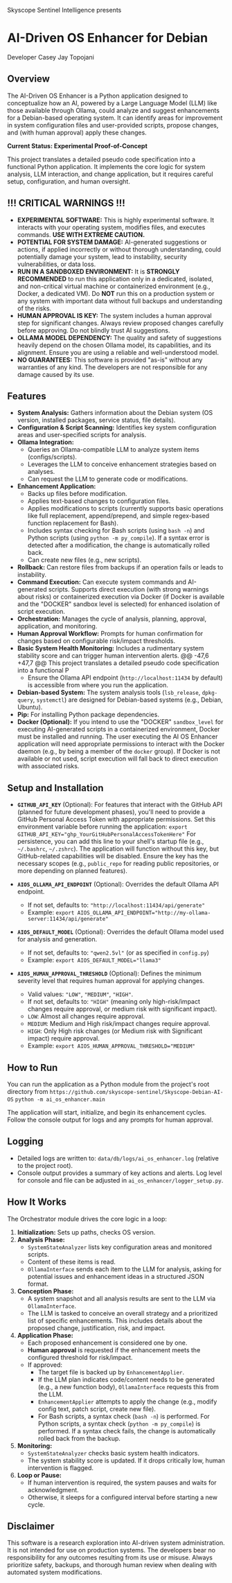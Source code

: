 Skyscope Sentinel Intelligence presents
# AI-Driven OS Enhancer for Debian
Developer Casey Jay Topojani


## Overview

The AI-Driven OS Enhancer is a Python application designed to conceptualize how an AI, powered by a Large Language Model (LLM) like those available through Ollama, could analyze and suggest enhancements for a Debian-based operating system. It can identify areas for improvement in system configuration files and user-provided scripts, propose changes, and (with human approval) apply these changes.

**Current Status: Experimental Proof-of-Concept**

This project translates a detailed pseudo code specification into a functional Python application. It implements the core logic for system analysis, LLM interaction, and change application, but it requires careful setup, configuration, and human oversight.

## !!! CRITICAL WARNINGS !!!

*   **EXPERIMENTAL SOFTWARE:** This is highly experimental software. It interacts with your operating system, modifies files, and executes commands. **USE WITH EXTREME CAUTION.**
*   **POTENTIAL FOR SYSTEM DAMAGE:** AI-generated suggestions or actions, if applied incorrectly or without thorough understanding, could potentially damage your system, lead to instability, security vulnerabilities, or data loss.
*   **RUN IN A SANDBOXED ENVIRONMENT:** It is **STRONGLY RECOMMENDED** to run this application only in a dedicated, isolated, and non-critical virtual machine or containerized environment (e.g., Docker, a dedicated VM). Do **NOT** run this on a production system or any system with important data without full backups and understanding of the risks.
*   **HUMAN APPROVAL IS KEY:** The system includes a human approval step for significant changes. Always review proposed changes carefully before approving. Do not blindly trust AI suggestions.
*   **OLLAMA MODEL DEPENDENCY:** The quality and safety of suggestions heavily depend on the chosen Ollama model, its capabilities, and its alignment. Ensure you are using a reliable and well-understood model.
*   **NO GUARANTEES:** This software is provided "as-is" without any warranties of any kind. The developers are not responsible for any damage caused by its use.

## Features

*   **System Analysis:** Gathers information about the Debian system (OS version, installed packages, service status, file details).
*   **Configuration & Script Scanning:** Identifies key system configuration areas and user-specified scripts for analysis.
*   **Ollama Integration:**
    *   Queries an Ollama-compatible LLM to analyze system items (configs/scripts).
    *   Leverages the LLM to conceive enhancement strategies based on analyses.
    *   Can request the LLM to generate code or modifications.
*   **Enhancement Application:**
    *   Backs up files before modification.
    *   Applies text-based changes to configuration files.
    *   Applies modifications to scripts (currently supports basic operations like full replacement, append/prepend, and simple regex-based function replacement for Bash).
    *   Includes syntax checking for Bash scripts (using `bash -n`) and Python scripts (using `python -m py_compile`). If a syntax error is detected after a modification, the change is automatically rolled back.
    *   Can create new files (e.g., new scripts).
*   **Rollback:** Can restore files from backups if an operation fails or leads to instability.
*   **Command Execution:** Can execute system commands and AI-generated scripts. Supports direct execution (with strong warnings about risks) or containerized execution via Docker (if Docker is available and the "DOCKER" sandbox level is selected) for enhanced isolation of script execution.
*   **Orchestration:** Manages the cycle of analysis, planning, approval, application, and monitoring.
*   **Human Approval Workflow:** Prompts for human confirmation for changes based on configurable risk/impact thresholds.
*   **Basic System Health Monitoring:** Includes a rudimentary system stability score and can trigger human intervention alerts.
	@@ -47,6 +47,7 @@ This project translates a detailed pseudo code specification into a functional P
    *   Ensure the Ollama API endpoint (`http://localhost:11434` by default) is accessible from where you run the application.
*   **Debian-based System:** The system analysis tools (`lsb_release`, `dpkg-query`, `systemctl`) are designed for Debian-based systems (e.g., Debian, Ubuntu).
*   **Pip:** For installing Python package dependencies.
*   **Docker (Optional):** If you intend to use the "DOCKER" `sandbox_level` for executing AI-generated scripts in a containerized environment, Docker must be installed and running. The user executing the AI OS Enhancer application will need appropriate permissions to interact with the Docker daemon (e.g., by being a member of the `docker` group). If Docker is not available or not used, script execution will fall back to direct execution with associated risks.

## Setup and Installation
  
*   **`GITHUB_API_KEY`** (Optional): For features that interact with the GitHub API (planned for future development phases), you'll need to provide a GitHub Personal Access Token with appropriate permissions.
    Set this environment variable before running the application:
    `
    export GITHUB_API_KEY="ghp_YourGitHubPersonalAccessTokenHere"
   `
    For persistence, you can add this line to your shell's startup file (e.g., `~/.bashrc`, `~/.zshrc`). The application will function without this key, but GitHub-related capabilities will be disabled. Ensure the key has the necessary scopes (e.g., `public_repo` for reading public repositories, or more depending on planned features).

*   **`AIOS_OLLAMA_API_ENDPOINT`** (Optional): Overrides the default Ollama API endpoint.
    *   If not set, defaults to: `"http://localhost:11434/api/generate"`
    *   Example: `export AIOS_OLLAMA_API_ENDPOINT="http://my-ollama-server:11434/api/generate"`

*   **`AIOS_DEFAULT_MODEL`** (Optional): Overrides the default Ollama model used for analysis and generation.
    *   If not set, defaults to: `"qwen2.5vl"` (or as specified in `config.py`)
    *   Example: `export AIOS_DEFAULT_MODEL="llama3"`

*   **`AIOS_HUMAN_APPROVAL_THRESHOLD`** (Optional): Defines the minimum severity level that requires human approval for applying changes.
    *   Valid values: `"LOW"`, `"MEDIUM"`, `"HIGH"`.
    *   If not set, defaults to: `"HIGH"` (meaning only high-risk/impact changes require approval, or medium risk with significant impact).
    *   `LOW`: Almost all changes require approval.
    *   `MEDIUM`: Medium and High risk/impact changes require approval.
    *   `HIGH`: Only High risk changes (or Medium risk with Significant impact) require approval.
    *   Example: `export AIOS_HUMAN_APPROVAL_THRESHOLD="MEDIUM"`

## How to Run

You can run the application as a Python module from the project's root directory from `https://github.com/skyscope-sentinel/Skyscope-Debian-AI-OS`
`
python -m ai_os_enhancer.main
`

The application will start, initialize, and begin its enhancement cycles. Follow the console output for logs and any prompts for human approval.

## Logging

*   Detailed logs are written to: `data/db/logs/ai_os_enhancer.log` (relative to the project root).
*   Console output provides a summary of key actions and alerts. Log level for console and file can be adjusted in `ai_os_enhancer/logger_setup.py`.

## How It Works

The Orchestrator module drives the core logic in a loop:

1.  **Initialization:** Sets up paths, checks OS version.
2.  **Analysis Phase:**
    *   `SystemStateAnalyzer` lists key configuration areas and monitored scripts.
    *   Content of these items is read.
    *   `OllamaInterface` sends each item to the LLM for analysis, asking for potential issues and enhancement ideas in a structured JSON format.
3.  **Conception Phase:**
    *   A system snapshot and all analysis results are sent to the LLM via `OllamaInterface`.
    *   The LLM is tasked to conceive an overall strategy and a prioritized list of specific enhancements. This includes details about the proposed change, justification, risk, and impact.
4.  **Application Phase:**
    *   Each proposed enhancement is considered one by one.
    *   **Human approval** is requested if the enhancement meets the configured threshold for risk/impact.
    *   If approved:
        *   The target file is backed up by `EnhancementApplier`.
        *   If the LLM plan indicates code/content needs to be generated (e.g., a new function body), `OllamaInterface` requests this from the LLM.
        *   `EnhancementApplier` attempts to apply the change (e.g., modify config text, patch script, create new file).
        *   For Bash scripts, a syntax check (`bash -n`) is performed. For Python scripts, a syntax check (`python -m py_compile`) is performed. If a syntax check fails, the change is automatically rolled back from the backup.
5.  **Monitoring:**
    *   `SystemStateAnalyzer` checks basic system health indicators.
    *   The system stability score is updated. If it drops critically low, human intervention is flagged.
6.  **Loop or Pause:**
    *   If human intervention is required, the system pauses and waits for acknowledgment.
    *   Otherwise, it sleeps for a configured interval before starting a new cycle.

## Disclaimer

This software is a research exploration into AI-driven system administration. It is not intended for use on production systems. The developers bear no responsibility for any outcomes resulting from its use or misuse. Always prioritize safety, backups, and thorough human review when dealing with automated system modifications.
